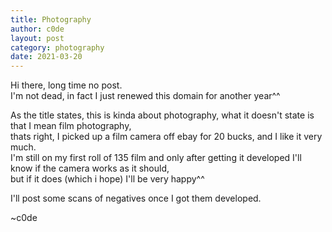 ```yaml
---
title: Photography
author: c0de
layout: post
category: photography
date: 2021-03-20
---
```


Hi there, long time no post.  
I'm not dead, in fact I just renewed this domain for another year^^  
  
As the title states, this is kinda about photography, what it doesn't state is that I mean film photography,  
thats right, I picked up a film camera off ebay for 20 bucks, and I like it very much.  
I'm still on my first roll of 135 film and only after getting it developed I'll know if the camera works as it should,  
but if it does (which i hope) I'll be very happy^^  
  
I'll post some scans of negatives once I got them developed.  
  
~c0de